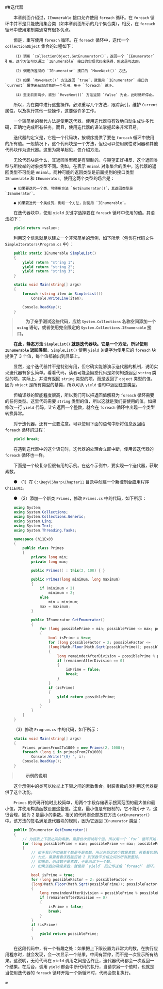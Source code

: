 ##迭代器

&emsp;&emsp;本章前面介绍过，`IEnumerable` 接口允许使用 `foreach` 循环。在 `foreach` 循环中并不是只能使用集合类（如本章前面所示的几个集合类），相反，在 `foreach` 循环中使用定制类通常有很多优点。

&emsp;&emsp;但是，重写使用 `foreach` 循环。在 `foreach` 循环中，迭代一个 `collectionObject` 集合的过程如下：
```
	（1）调用 `collectionObject.GetEnumerator()`，返回一个 `IEnumerator` 引用。这个方法可以通过 `IEnumerable` 接口的实现代码来获得，但这是可选的。

	（2）调用所返回的 `IEnumerator` 接口的 `MoveNext()` 方法。

	（3）如果 `MoveNext()` 方法返回 `true`，就使用 `IEnumerator` 接口的 `Current` 属性来获取对象的一个引用，用于 `foreach` 循环。

	（4）重复前面两步，直到 `MoveNext()` 方法返回 `false` 为止，此时循环停止。
```
&emsp;&emsp;所以，为在类中进行这些操作，必须重写几个方法，跟踪索引，维护 `Current` 属性，以及执行其他一些操作，这要做许多工作。

&emsp;&emsp;一个较简单的替代方法是使用迭代器。使用迭代器将有效地自动生成许多代码，正确地完成所有任务。而且，使用迭代器的语法掌握起来非常容易。

&emsp;&emsp;迭代器的定义是，它是一个代码块，按顺序提供了要在 `foreach` 循环中使用的所有值。一般情况下，这个代码块是一个方法，但也可以使用属性访问器和其他代码块作为迭代器。这里为简单起见，仅介绍方法。


&emsp;&emsp;无论代码块是什么，其返回类型都是有限制的。与期望正好相反，这个返回类型与所枚举的对象类型不同。例如，在表示 `Animal` 对象集合的类中，迭代器的返回类型不可能是 `Animal`。两种可能的返回类型是前面提到的接口类型 `IEnumerable` 和 `IEnumerator`。使用这两个类型的场合是：
```
	● 如果要迭代一个类，可使用方法 `GetEnumerator()`，其返回类型是 `IEnumerator`。

	● 如果要迭代一个类成员，例如一个方法，则使用 `IEnumerable`。
```
&emsp;&emsp;在迭代器块中，使用 `yield` 关键字选择要在 `foreach` 循环中使用的值。其语法如下：

```csharp
	yield return <value>;
```

&emsp;&emsp;利用这个信息就足以建立一个非常简单的示例，如下所示（包含在代码文件 `SimpleIterators\Program.cs` 中）：

```csharp
	public static IEnumerable SimpleList()
	{
		yield return "string 1";
		yield return "string 2";
		yield return "string 3";
	}

	static void Main(string[] args)
	{
		foreach (string item in SimpleList())
			Console.WriteLine(item);

		Console.ReadKey();
	}
```

>&emsp;&emsp;**为了亲手测试这些代码，应给 `System.Collections` 名称空间添加一个 `using` 语句，或者使用完全限定的 `System.Collections.IEnumerable` 接口。**

&emsp;&emsp;**在此，静态方法 `SimpleList()` 就是迭代器块。它是一个方法，所以使用 `IEnumerable` 返回类型**。`SimpleList()` 使用 `yield` 关键字为使用它的 `foreach` 块提供了 3 个值，每个值都输出到屏幕上。

&emsp;&emsp;显然，这个迭代器并不是特别有用，但它确实能够演示迭代器的机制，说明实现迭代器有多么简单。看看代码，读者可能会疑惑代码是如何知道返回 `string` 类型的项。实际上，并没有返回 `string` 类型的项，而是返回了 `object` 类型的值。因为 `object` 是所有类型的基类，所以可从 `yield` 语句中返回任意类型。

&emsp;&emsp;但编译器的智能程度很高，所以我们可以把返回值解释为 `foreach` 循环需要的任何类型。这里代码需要 `string` 类型的值，所以这就是我们要使用的值。如果修改一行 `yield` 代码，让它返回一个整数，就会在 `foreach` 循环中出现一个类型转换异常。

&emsp;&emsp;对于迭代器，还有一点要注意。可以使用下面的语句中断将信息返回给 `foreach` 循环的过程：

```csharp
	yield break;
```


&emsp;&emsp;在遇到迭代器中的这个语句时，迭代器的处理会立即中断，使用该迭代器的 `foreach` 循环也一样。

&emsp;&emsp;下面是一个较复杂但很有用的示例。在这个示例中，要实现一个迭代器，获取素数。


&emsp;&emsp;● （1）在 `C:\BegVCSharp\Chapter11` 目录中创建一个新控制台应用程序 `Ch11Ex03`。

&emsp;&emsp;● （2）添加一个新类 `Primes`，修改 `Primes.cs` 中的代码，如下所示：

```csharp
	using System;
	using System.Collections;
	using System.Collections.Generic;
	using System.Linq;
	using System.Text;
	using System.Threading.Tasks;

	namespace Ch11Ex03
	{
		public class Primes
		{
			private long min;
			private long max;

			public Primes() : this(2, 100) { }

			public Primes(long minimum, long maximum)
			{
				if (minimum < 2)
					minimum = 2;
				else
					min = minimum;
				max = maximum;
			}

			public IEnumerator GetEnumerator()
			{
				for (long possiblePrime = min; possiblePrime <= max; possiblePrime++)
				{
					bool isPrime = true;
					for (long possibleFactor = 2; possibleFactor <= 
					(long)Math.Floor(Math.Sqrt(possiblePrime)); possibleFactor++)
					{
						long remainderAfterDivision = possiblePrime % possibleFactor;
						if (remainerAfterDivision == 0)
						{
							isPrime = false;
							break;
						}
					}
					if (isPrime)
					{
						yield return possiblePrime;
					}
				}
			}
		}
	}
```

&emsp;&emsp;（3）修改 `Program.cs` 中的代码，如下所示：

```csharp
	static void Main(string[] args)
	{
		Primes primesFrom2To1000 = new Primes(2, 1000);
		foreach (long i in primesFrom2To1000)
			Console.Write("{0} ", i);
		Console.ReadKey();
	}
```


>&emsp;&emsp;**示例的说明**

&emsp;&emsp;这个示例中的类可以枚举上下限之间的素数集合。封装素数的类利用迭代器提供了这个功能。

&emsp;&emsp;`Primes` 的代码开始时比较简单，用两个字段存储表示搜索范围的最大值和最小值，并使用构造函数设置这些值。注意，最小值是有限制的，它不能小于 2，这很合理，因为 2 是最小的素数。相关的代码则全部放在方法 `GetEnumerator()` 中。该方法的签名满足迭代器块的规则，因为它返回 `IEnumerator` 类型：

```csharp
	public IEnumerator GetEnumerator()
	{
		// 为提取上下限之间的素数，需要依次测试每个值，所以用一个 `for` 循环开始：
		for (long possiblePrime = min; possiblePrime <= max; possiblePrime++)
		{
			// 由于我们不知道某个数是不是素数，所以先假定这个数是素数，再看看它是否不是素数。
			// 为此，需要看看该数能否被 2 到该数平方根之间的所有数整除。
			// 如果能，则该数不是素数，于是测试下一个数。
			// 如果该数的确是素数，就使用 `yield` 把它传送给 `foreach` 循环。

			bool isPrime = true;
			for (long possibleFactor = 2; possibleFactor <= 
			(long)Math.Floor(Math.Sqrt(possiblePrime)); possibleFactor++)
			{
				long remainderAfterDivision = possiblePrime % possibleFactor;
				if (remainerAfterDivision == 0)
				{
					isPrime = false;
					break;
				}
			}
			if (isPrime)
			{
				yield return possiblePrime;
			}
```

&emsp;&emsp;在这段代码中，有一个有趣之处：如果把上下限设置为非常大的数，在执行应用程序时，就会发现，会一次显示一个结果，中间有暂停，而不是一次显示所有结果。这说明，无论代码在 `yield` 调用之间是否终止，迭代器代码都会一次返回一个结果。在后台，调用 `yield` 都会中断代码的执行，当请求另一个值时，也就是当使用迭代器的 `foreach` 循环开始一个新循环时，代码会恢复执行。


🔚